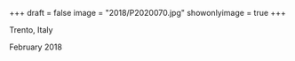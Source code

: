 +++
draft = false
image = "2018/P2020070.jpg"
showonlyimage = true
+++

Trento, Italy

February 2018
<!--more-->
